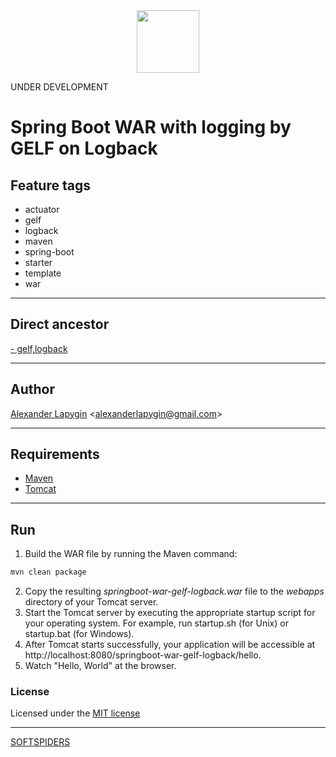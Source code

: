 <div align="center">
    <a href="https://github.com/softspiders/softspiders">
      <img src="https://avatars.githubusercontent.com/u/47006425?v=4"width="100" height="100"/>
    </a>
</div> 

UNDER DEVELOPMENT

# Spring Boot WAR with logging by GELF on Logback


## Feature tags

- actuator
- gelf
- logback
- maven
- spring-boot
- starter
- template
- war

---

## Direct ancestor

[- gelf,logback](https://github.com/AlexanderLapygin/springboot-war-prometheus#readme)

---

## Author

[Alexander Lapygin](https://github.com/AlexanderLapygin) <<alexanderlapygin@gmail.com>>

---

## Requirements

- [Maven](https://maven.apache.org/)
- [Tomcat](https://tomcat.apache.org/download-80.cgi)

---

## Run

1) Build the WAR file by running the Maven command:

```sh
mvn clean package
```
2) Copy the resulting *springboot-war-gelf-logback.war* file to the *webapps* directory of your Tomcat server.
3) Start the Tomcat server by executing the appropriate startup script for your operating system. For example, run startup.sh (for Unix) or startup.bat (for Windows).
4) After Tomcat starts successfully, your application will be accessible at http://localhost:8080/springboot-war-gelf-logback/hello.
5) Watch "Hello, World" at the browser.


### License

Licensed under the [MIT license](./LICENSE)

---

[SOFTSPIDERS](https://github.com/softspiders/softspiders)
